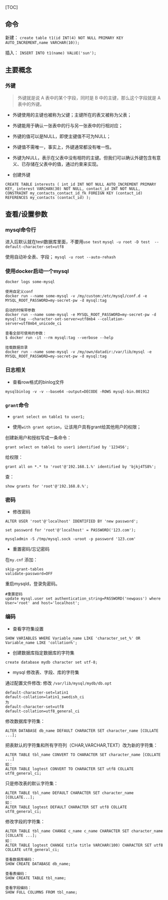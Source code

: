 [TOC]


## 命令

新建：
`create table t1(id INT(4) NOT NULL PRIMARY KEY AUTO_INCREMENT,name VARCHAR(10));`

插入：
`INSERT INTO t1(name) VALUE('sun');`

## 主要概念

### 外键

> 外键就是说 A 表中的某个字段，同时是 B 中的主键，那么这个字段就是 A 表中的外键。

- 外键使用的主键也被称为父键；主键所在的表又被称为父表；

- 外键能用于确认一张表中的行与另一张表中的行相对应；

- 外键的值可以是NULL，即使主键值不可为NULL；

- 外键值不需唯一，事实上，外键通常都没有唯一性。

- 外键为NULL，表示在父表中没有相符的主键。但我们可以确认外键包含有意义、已存储在父表中的值，通过约束来实现。

- 创建外键

`CREATE TABLE interests (
    int_id INT NOT NULL AUTO_INCREMENT PRIMARY KEY,
    interest VARCHAN(30) NOT NULL,
    contact_id INT NOT NULL,
    CONSTRAINT my_contacts_contact_id_fk FOREIGN KEY (contact_id) REFERENCES my_contacts (contact_id)
);`


## 查看/设置参数

### mysql命令行

进入后默认就在test数据库里面，不要用`use test`
`mysql -u root -D test  --default-character-set=utf8`

使用自动补全表、字段；
`mysql -u root --auto-rehash`

### 使用docker启动一个mysql

```
docker logs some-mysql

使用自定义conf
docker run --name some-mysql -v /my/custom:/etc/mysql/conf.d -e MYSQL_ROOT_PASSWORD=my-secret-pw -d mysql:tag

启动的时候带参数
docker run --name some-mysql -e MYSQL_ROOT_PASSWORD=my-secret-pw -d mysql:tag --character-set-server=utf8mb4 --collation-server=utf8mb4_unicode_ci

查看全部可使用的参数：
$ docker run -it --rm mysql:tag --verbose --help 

挂载数据目录
docker run --name some-mysql -v /my/own/datadir:/var/lib/mysql -e MYSQL_ROOT_PASSWORD=my-secret-pw -d mysql:tag
```

### 日志相关

- 查看row格式的binlog文件

```
mysqlbinlog -v -v --base64 -output=DECODE -ROWS mysql-bin.001912
```

### `grant`命令

- `grant select on table1 to user1;`

- 使用`with grant option`，让该用户具有grant给其他用户的权限；

创建新用户和授权写成一条命令：

`grant select on table1 to user1 identified by '123456';`

给权限：

`grant all on *.* to 'root'@'192.168.1.%' identified by 'bjkj4TS8%';`

查：

`show grants for 'root'@'192.168.8.%';`


### 密码

- 修改密码

```
ALTER USER 'root'@'localhost' IDENTIFIED BY 'new password';

set password for 'root'@'localhost' = PASSWORD('123.com');

mysqladmin -S /tmp/mysql.sock -uroot -p password '123.com'
```

- 重置密码/忘记密码

在`my.cnf` 添加：

```
skip-grant-tables
validate-password=OFF
```

重启mysqld，登录免密码。

```
#重置密码
update mysql.user set authentication_string=PASSWORD('newpass') where User='root' and host='localhost';
```


### 编码

- 查看字符集设置

```
SHOW VARIABLES WHERE Variable_name LIKE 'character_set_%' OR Variable_name LIKE 'collation%';
```

- 创建数据库指定数据库的字符集

```
create database mydb character set utf-8;
```


- mysql 修改表、字段、库的字符集

通过配置文件修改:
修改 `/var/lib/mysql/mydb/db.opt`

```
default-character-set=latin1
default-collation=latin1_swedish_ci
为
default-character-set=utf8
default-collation=utf8_general_ci
```

修改数据库字符集：
```
ALTER DATABASE db_name DEFAULT CHARACTER SET character_name [COLLATE ...];
```
把表默认的字符集和所有字符列（CHAR,VARCHAR,TEXT）改为新的字符集：
```
ALTER TABLE tbl_name CONVERT TO CHARACTER SET character_name [COLLATE ...]
如：
ALTER TABLE logtest CONVERT TO CHARACTER SET utf8 COLLATE utf8_general_ci;
```
只是修改表的默认字符集：
```
ALTER TABLE tbl_name DEFAULT CHARACTER SET character_name [COLLATE...];
如：
ALTER TABLE logtest DEFAULT CHARACTER SET utf8 COLLATE utf8_general_ci;
```
修改字段的字符集：
```
ALTER TABLE tbl_name CHANGE c_name c_name CHARACTER SET character_name [COLLATE ...];
如：
ALTER TABLE logtest CHANGE title title VARCHAR(100) CHARACTER SET utf8 COLLATE utf8_general_ci;
```

```
查看数据库编码：
SHOW CREATE DATABASE db_name;

查看表编码：
SHOW CREATE TABLE tbl_name;

查看字段编码：
SHOW FULL COLUMNS FROM tbl_name;
```